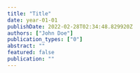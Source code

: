 ```yaml
---
title: "Title"
date: year-01-01
publishDate: 2022-02-28T02:34:48.829920Z
authors: ["John Doe"]
publication_types: ["0"]
abstract: ""
featured: false
publication: ""
---
```


